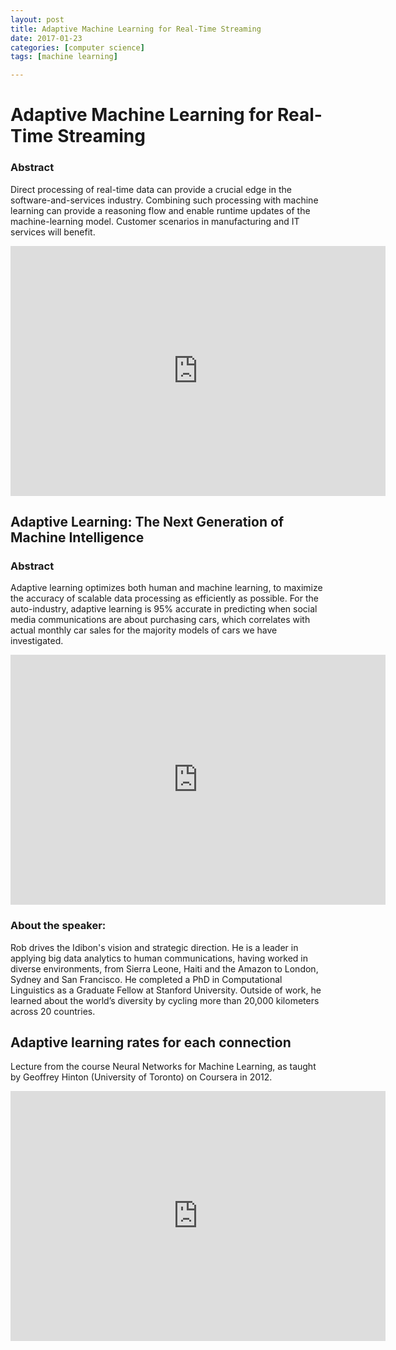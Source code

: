 ```yaml
---
layout: post
title: Adaptive Machine Learning for Real-Time Streaming 
date: 2017-01-23
categories: [computer science]
tags: [machine learning]

---
```



Adaptive Machine Learning for Real-Time Streaming
========


### Abstract

Direct processing of real-time data can provide a crucial edge in the software-and-services industry. Combining such processing with machine learning can provide a reasoning flow and enable runtime updates of the machine-learning model. Customer scenarios in manufacturing and IT services will benefit.


<iframe width="600" height="400" src="https://www.youtube.com/embed/fAvrUsfMS4Y" frameborder="0" allowfullscreen></iframe>


## Adaptive Learning: The Next Generation of Machine Intelligence

### Abstract
Adaptive learning optimizes both human and machine learning, to maximize the accuracy of scalable data processing as efficiently as possible. For the auto-industry, adaptive learning is 95% accurate in predicting when social media communications are about purchasing cars, which correlates with actual monthly car sales for the majority models of cars we have investigated. 


<iframe width="600" height="400" src="https://www.youtube.com/embed/Xz1yCCT78pM" frameborder="0" allowfullscreen></iframe>


### About the speaker:

Rob drives the Idibon's vision and strategic direction. He is a leader in applying big data analytics to human communications, having worked in diverse environments, from Sierra Leone, Haiti and the Amazon to London, Sydney and San Francisco. He completed a PhD in Computational Linguistics as a Graduate Fellow at Stanford University. Outside of work, he learned about the world’s diversity by cycling more than 20,000 kilometers across 20 countries.

## Adaptive learning rates for each connection

Lecture from the course Neural Networks for Machine Learning, as taught by Geoffrey Hinton (University of Toronto) on Coursera in 2012. 

<iframe width="600" height="400" src="https://www.youtube.com/embed/GZG1hmWA-oA" frameborder="0" allowfullscreen></iframe>
